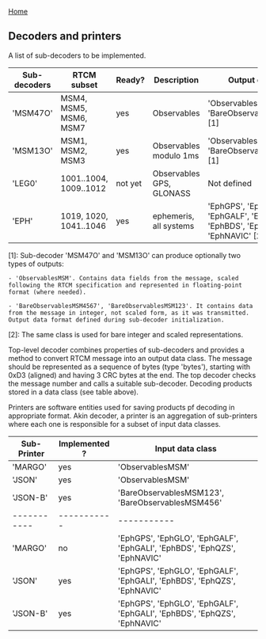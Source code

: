 
[Home](Home.md)

## Decoders and printers

A list of sub-decoders to be implemented.

| Sub-decoders     | RTCM subset             | Ready?        | Description             | Output data class
| -----------      | -----------             | -----------   | -----------             | -----------
| 'MSM47O'         | MSM4, MSM5, MSM6, MSM7  | yes           | Observables             | 'ObservablesMSM' or 'BareObservablesMSM4567' [1]
| 'MSM13O'         | MSM1, MSM2, MSM3        | yes           | Observables modulo 1ms  | 'ObservablesMSM' or 'BareObservablesMSM123' [1]
| 'LEG0'           | 1001..1004, 1009..1012  | not yet       | Observables GPS, GLONASS| Not defined  
| 'EPH'            | 1019, 1020, 1041..1046  | yes           | ephemeris, all systems  | 'EphGPS', 'EphGLO', 'EphGALF', 'EphGALI', 'EphBDS', 'EphQZS', 'EphNAVIC' [2]

[1]: Sub-decoder 'MSM47O' and 'MSM13O' can produce optionally two types of outputs:

    - 'ObservablesMSM'. Contains data fields from the message, scaled following the RTCM specification and represented in floating-point
    format (where needed).
    
    - 'BareObservablesMSM4567', 'BareObservablesMSM123'. It contains data from the message in integer, not scaled form, as it was transmitted.
    Output data format defined during sub-decoder initialization.
[2]: The same class is used for bare integer and scaled representations.


Top-level decoder combines properties of sub-decoders and provides a method to convert RTCM message into an output data class. The message should be represented as a sequence of bytes (type 'bytes'), starting with 0xD3 (aligned) and having 3 CRC bytes at the end. The top decoder checks the message number and calls a suitable sub-decoder. Decoding products stored in a data class (see table above).

Printers are software entities used for saving products pf decoding in appropriate format. Akin decoder, a printer is an aggregation of sub-printers where each one is responsible for a subset of input data classes. 

| Sub-Printer      | Implemented ?  | Input data class
| -----------      | -----------    | -----------
| 'MARGO'          |  yes           | 'ObservablesMSM'
| 'JSON'           |  yes           | 'ObservablesMSM'
| 'JSON-B'         |  yes           | 'BareObservablesMSM123', 'BareObservablesMSM456'
| -----------      | -----------    | -----------
| 'MARGO'          |  no            | 'EphGPS', 'EphGLO', 'EphGALF', 'EphGALI', 'EphBDS', 'EphQZS', 'EphNAVIC'
| 'JSON'           |  yes           | 'EphGPS', 'EphGLO', 'EphGALF', 'EphGALI', 'EphBDS', 'EphQZS', 'EphNAVIC'
| 'JSON-B'         |  yes           | 'EphGPS', 'EphGLO', 'EphGALF', 'EphGALI', 'EphBDS', 'EphQZS', 'EphNAVIC'

